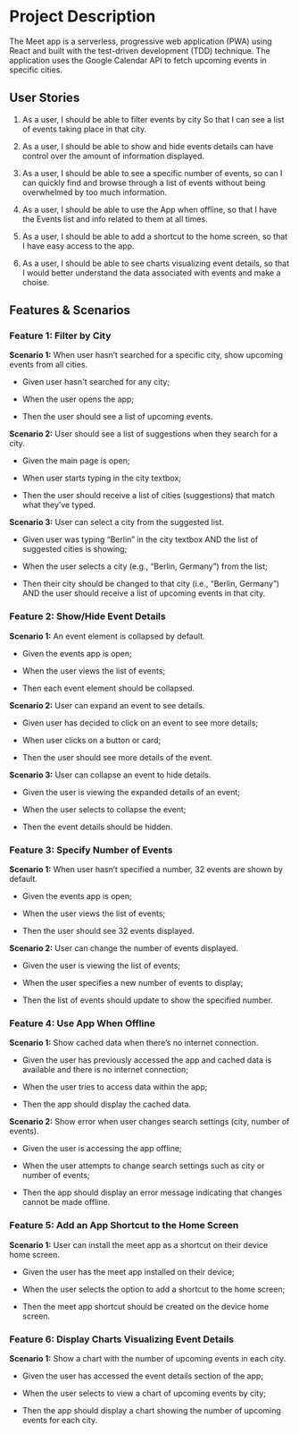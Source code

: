 # Project Description

The Meet app is a serverless, progressive web application (PWA) using React and built
with the test-driven development (TDD) technique. The application uses the Google
Calendar API to fetch upcoming events in specific cities.

## User Stories

1. As a user,
   I should be able to filter events by city
   So that I can see a list of events taking place in that city.

2. As a user,
   I should be able to show and hide events details
   can have control over the amount of information displayed.

3. As a user,
   I should be able to see a specific number of events,
   so can I can quickly find and browse through a list of events without being
   overwhelmed by too much information.

4. As a user,
   I should be able to use the App when offline,
   so that I have the Events list and info related to them at all times.

5. As a user,
   I should be able to add a shortcut to the home screen,
   so that I have easy access to the app.

6. As a user,
   I should be able to see charts visualizing event details,
   so that I would better understand the data associated with events and make a choise.

## Features & Scenarios

### Feature 1: Filter by City

**Scenario 1:** When user hasn’t searched for a specific city, show upcoming events from all cities.

- Given user hasn't searched for any city;

- When the user opens the app;

- Then the user should see a list of upcoming events.

**Scenario 2:** User should see a list of suggestions when they search for a city.

- Given the main page is open;

- When user starts typing in the city textbox;

- Then the user should receive a list of cities (suggestions) that match what they’ve typed.

**Scenario 3:** User can select a city from the suggested list.

- Given user was typing “Berlin” in the city textbox AND the list of suggested cities is showing;

- When the user selects a city (e.g., “Berlin, Germany”) from the list;

- Then their city should be changed to that city (i.e., “Berlin, Germany”) AND the user should receive a list of upcoming events in that city.

### Feature 2: Show/Hide Event Details

**Scenario 1:** An event element is collapsed by default.

- Given the events app is open;

- When the user views the list of events;

- Then each event element should be collapsed.

**Scenario 2:** User can expand an event to see details.

- Given user has decided to click on an event to see more details;

- When user clicks on a button or card;

- Then the user should see more details of the event.

**Scenario 3:** User can collapse an event to hide details.

- Given the user is viewing the expanded details of an event;

- When the user selects to collapse the event;

- Then the event details should be hidden.

### Feature 3: Specify Number of Events

**Scenario 1:** When user hasn’t specified a number, 32 events are shown by default.

- Given the events app is open;

- When the user views the list of events;

- Then the user should see 32 events displayed.

**Scenario 2:** User can change the number of events displayed.

- Given the user is viewing the list of events;

- When the user specifies a new number of events to display;

- Then the list of events should update to show the specified number.

### Feature 4: Use App When Offline

**Scenario 1:** Show cached data when there’s no internet connection.

- Given the user has previously accessed the app and cached data is available and there is no internet connection;

- When the user tries to access data within the app;

- Then the app should display the cached data.

**Scenario 2:** Show error when user changes search settings (city, number of events).

- Given the user is accessing the app offline;

- When the user attempts to change search settings such as city or number of events;

- Then the app should display an error message indicating that changes cannot be made offline.

### Feature 5: Add an App Shortcut to the Home Screen

**Scenario 1:** User can install the meet app as a shortcut on their device home screen.

- Given the user has the meet app installed on their device;

- When the user selects the option to add a shortcut to the home screen;

- Then the meet app shortcut should be created on the device home screen.

### Feature 6: Display Charts Visualizing Event Details

**Scenario 1:** Show a chart with the number of upcoming events in each city.

- Given the user has accessed the event details section of the app;

- When the user selects to view a chart of upcoming events by city;

- Then the app should display a chart showing the number of upcoming events for each city.
